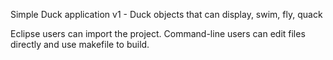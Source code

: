 Simple Duck application
v1 - Duck objects that can display, swim, fly, quack

Eclipse users can import the project.
Command-line users can edit files directly and use makefile to build.

